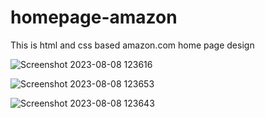 # homepage-amazon
This is html and css based amazon.com home page design

![Screenshot 2023-08-08 123616](https://github.com/ashish-sangavkar/homepage-amazon/assets/88183758/2b538b2c-5b4f-4a2c-950d-0674220e83a9)

![Screenshot 2023-08-08 123653](https://github.com/ashish-sangavkar/homepage-amazon/assets/88183758/a0c6693b-11be-4140-a1c4-9a28b3f86398)

![Screenshot 2023-08-08 123643](https://github.com/ashish-sangavkar/homepage-amazon/assets/88183758/33c66b0a-c0d2-48ab-92ec-b1919519268c)
